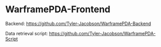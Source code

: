 # WarframePDA-Frontend

Backend:
https://github.com/Tyler-Jacobson/WarframePDA-Backend

Data retrieval script:
https://github.com/Tyler-Jacobson/WarframePDA-Script
